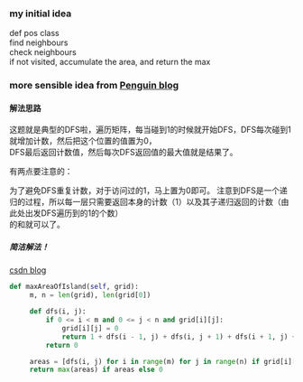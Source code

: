 ### my initial idea
def pos class <br />
find neighbours <br />
check neighbours <br />
if not visited, accumulate the area, and return the max

### more sensible idea from [Penguin blog](https://www.polarxiong.com/archives/LeetCode-695-max-area-of-island.html)

#### 解法思路
这题就是典型的DFS啦，遍历矩阵，每当碰到1的时候就开始DFS，DFS每次碰到1就增加计数，然后把这个位置的值置为0，<br />DFS最后返回计数值，然后每次DFS返回值的最大值就是结果了。

有两点要注意的：

为了避免DFS重复计数，对于访问过的1，马上置为0即可。
注意到DFS是一个递归的过程，所以每一层只需要返回本身的计数（1）以及其子递归返回的计数（由此处出发DFS遍历到的1的个数）<br />的和就可以了。

##### 简洁解法！

[csdn blog](https://blog.csdn.net/wenqiwenqi123/article/details/78219709)<br />

```python
def maxAreaOfIsland(self, grid):
     m, n = len(grid), len(grid[0])

     def dfs(i, j):
         if 0 <= i < m and 0 <= j < n and grid[i][j]:
             grid[i][j] = 0
             return 1 + dfs(i - 1, j) + dfs(i, j + 1) + dfs(i + 1, j) + dfs(i, j - 1)
         return 0

     areas = [dfs(i, j) for i in range(m) for j in range(n) if grid[i][j]]
     return max(areas) if areas else 0
```